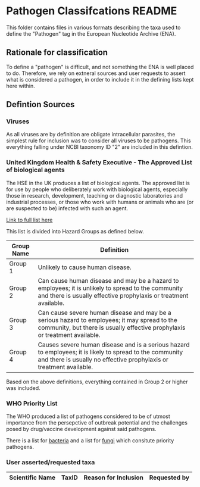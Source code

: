 # Pathogen Classifcations README
This folder contains files in various formats describing the taxa used to define the "Pathogen" tag in the European Nucleotide Archive (ENA).

## Rationale for classification

To define a "pathogen" is difficult, and not something the ENA is well placed to do. Therefore, we rely on extneral sources and user requests to assert what is considered a pathogen, in order to include it in the defining lists kept here within.

## Defintion Sources

### Viruses
As all viruses are by definition are obligate intracellular parasites, the simplest rule for inclusion was to consider all viruses to be pathogens. This everything falling under NCBI taxonomy ID "2" are included in this defintion.

### United Kingdom Health & Safety Executive - The Approved List of biological agents 
The HSE in the UK produces a list of biological agents. The approved list is for use by people who deliberately work with biological agents, especially those in research, development, teaching or diagnostic laboratories and industrial processes, or those who work with humans or animals who are (or are suspected to be) infected with such an agent.

[Link to full list here](https://www.hse.gov.uk/pubns/misc208.htm)

This list is divided into Hazard Groups as defined below.

| Group Name | Definition |
| ---------- | ---------- |
| Group 1 | Unlikely to cause human disease. |
| Group 2 | Can cause human disease and may be a hazard to employees; it is unlikely to spread to the community and there is usually effective prophylaxis or treatment available.|
| Group 3 | Can cause severe human disease and may be a serious hazard to employees; it may spread to the community, but there is usually effective prophylaxis or treatment available.|
| Group 4 | Causes severe human disease and is a serious hazard to employees; it is likely to spread to the community and there is usually no effective prophylaxis or treatment available.|

Based on the above definitions, everything contained in Group 2 or higher was included.

### WHO Priority List
The WHO produced a list of pathogens considered to be of utmost importance from the persepctive of outbreak potential and the challenges posed by drug/vaccine development against said pathogens.

There is a list for [bacteria](https://www.who.int/publications/i/item/WHO-EMP-IAU-2017.12) and a list for [fungi](https://www.who.int/publications/i/item/9789240060241) which consitute priority pathogens.

### User asserted/requested taxa

| Scientific Name | TaxID | Reason for Inclusion | Requested by |
| ---------- | ------- | --------- | ------- |
